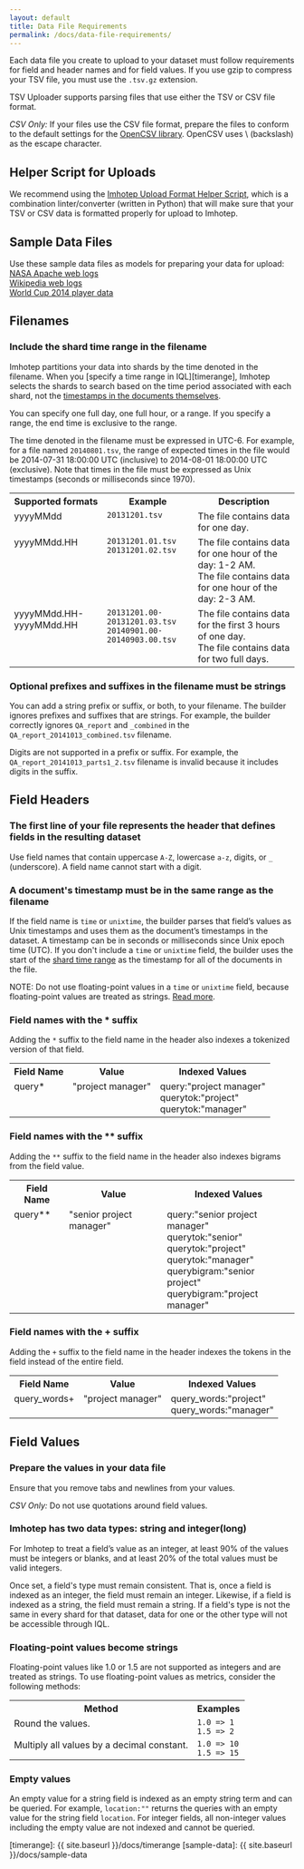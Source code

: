 ```yaml
---
layout: default
title: Data File Requirements
permalink: /docs/data-file-requirements/
---
```


Each data file you create to upload to your dataset must follow requirements for field and header names and for field values. If you use gzip to compress your TSV file, you must use the `.tsv.gz` extension.

TSV Uploader supports parsing files that use either the TSV or CSV file format. 

*CSV Only:* If your files use the CSV file format, prepare the files to conform to the default settings for the [OpenCSV library](http://opencsv.sourceforge.net/apidocs/constant-values.html#au.com.bytecode.opencsv.CSVParser.DEFAULT_STRICT_QUOTES). OpenCSV uses \ (backslash) as the escape character.

## Helper Script for Uploads
We recommend using the [Imhotep Upload Format Helper Script](../imhotep_helper), which is a combination linter/converter (written in Python) that will make sure that your TSV or CSV data is formatted properly for upload to Imhotep.

## Sample Data Files
Use these sample data files as models for preparing your data for upload:<br>
[NASA Apache web logs](../sample-data#nasa-apache-web-logs)<br>
[Wikipedia web logs](../sample-data#wikipedia-web-logs)<br>
[World Cup 2014 player data](../sample-data#world-cup-2014-player-data)

## Filenames


### <strong><a name="shard-timerange"></a>Include the shard time range in the filename</strong> 
Imhotep partitions your data into shards by the time denoted in the filename. When you [specify a time range in IQL][timerange], Imhotep selects the shards to search based on the time period associated with each shard, not the [timestamps in the documents themselves](#time).

You can specify one full day, one full hour, or a range. If you specify a range, the end time is exclusive to the range.

The time denoted in the filename must be expressed in UTC-6. For example, for a file named `20140801.tsv`, the range of expected times in the file would be 2014-07-31 18:00:00 UTC (inclusive) to 2014-08-01 18:00:00 UTC (exclusive). Note that times in the file must be expressed as Unix timestamps (seconds or milliseconds since 1970).
<table>
  <tr>
    <th>Supported formats</th>
    <th>Example</th>
    <th>Description</th>
  </tr>
  <tr>
    <td valign="top">yyyyMMdd</td>
    <td valign="top"><code>20131201.tsv</code></td>
    <td valign="top">The file contains data for one day. </td>
  </tr>
   <tr>
    <td valign="top">yyyyMMdd.HH</td>
    <td valign="top"><code>20131201.01.tsv</code><br><code>20131201.02.tsv</code></td>
    <td valign="top">The file contains data for one hour of the day: 1-2 AM.<br>The file contains data for one hour of the day: 2-3 AM.</td>
  </tr>
  <tr>
    <td valign="top">yyyyMMdd.HH-yyyyMMdd.HH</td>
    <td valign="top"><code>20131201.00-20131201.03.tsv</code><br><code>20140901.00-20140903.00.tsv</code></td>
    <td valign="top">The file contains data for the first 3 hours of one day.<br>The file contains data for two full days.</td>
   </tr>
  </table>
  
### <strong>Optional prefixes and suffixes in the filename must be strings</strong>

You can add a string prefix or suffix, or both, to your filename. The builder ignores prefixes and suffixes that are strings. For example, the builder correctly ignores `QA_report` and `_combined` in the  `QA_report_20141013_combined.tsv` filename.

Digits are not supported in a prefix or suffix. For example, the `QA_report_20141013_parts1_2.tsv` filename is invalid because it includes digits in the suffix.

## Field Headers

### <strong>The first line of your file represents the header that defines fields in the resulting dataset</strong>

Use field names that contain uppercase `A-Z`, lowercase `a-z`, digits, or `_` (underscore). A field name cannot start with a digit.


### <strong><a name="time"></a>A document's timestamp must be in the same range as the filename</strong>

If the field name is `time` or `unixtime`, the builder parses that field’s values as Unix timestamps and uses them as the document’s timestamps in the dataset. A timestamp can be in seconds or milliseconds since Unix epoch time (UTC). If you don't include a `time` or `unixtime` field, the builder uses the start of the [shard time range](#shard-timerange) as the timestamp for all of the documents in the file.

NOTE: Do not use floating-point values in a `time` or `unixtime` field, because floating-point values are treated as strings. [Read more](#floating).

### <strong>Field names with the * suffix</strong>

Adding the `*` suffix to the field name in the header also indexes a tokenized version of that field. 
<table>
  <tr>
    <th>Field Name</th>
    <th>Value</th>
    <th>Indexed Values</th>
  </tr>
  <tr>
    <td valign="top">query*</td>
    <td valign="top">"project manager"</td>
    <td valign="top">query:"project manager"<br>querytok:"project"<br>querytok:"manager"</td>
  </tr>
 
</table>

### <strong>Field names with the ** suffix</strong>

Adding the `**` suffix to the field name in the header also indexes bigrams from the field value. 
<table>
  <tr>
    <th>Field Name</th>
    <th>Value</th>
    <th>Indexed Values</th>
  </tr>
  <tr>
    <td valign="top">query**</td>
    <td valign="top">"senior project manager"</td>
    <td valign="top">query:"senior project manager"<br>querytok:"senior"<br>querytok:"project"<br>querytok:"manager"<br>querybigram:"senior project"<br>querybigram:"project manager"</td>
  </tr> 
</table>

### <strong>Field names with the + suffix</strong>
Adding the `+` suffix to the field name in the header indexes the tokens in the field instead of the entire field. 
<table>
  <tr>
    <th>Field Name</th>
    <th>Value</th>
    <th>Indexed Values</th>
  </tr>
  <tr>
    <td valign="top">query_words+</td>
    <td valign="top">"project manager"</td>
    <td valign="top">query_words:"project"<br>query_words:"manager"</td>
  </tr>
 
</table>


## Field Values

### <strong>Prepare the values in your data file</strong>

Ensure that you remove tabs and newlines from your values.

*CSV Only:* Do not use quotations around field values. 

### <strong>Imhotep has two data types: string and integer(long)</strong>
For Imhotep to treat a field’s value as an integer, at least 90% of the values must be integers or blanks, and at least 20% of the total values must be valid integers.

Once set, a field's type must remain consistent. That is, once a field is indexed as an integer, the field must remain an integer. Likewise, if a field is indexed as a string, the field must remain a string. If a field's type is not the same in every shard for that dataset, data for one or the other type will not be accessible through IQL.

### <strong><a name="floating"></a>Floating-point values become strings</strong>

Floating-point values like 1.0 or 1.5 are not supported as integers and are treated as strings. To use floating-point values as metrics, consider the following methods:
<table>
  <tr>
    <th>Method</th>
    <th>Examples</th>
  </tr>
  <tr>
    <td valign="top">Round the values.</td>
    <td valign="top"><code>1.0 => 1</code><br><code>1.5 => 2</code></td>
   </tr> 
  <tr>
    <td valign="top">Multiply all values by a decimal constant.</td>
    <td valign="top"><code>1.0 => 10</code><br><code>1.5 => 15</code></td>
   </tr> 
</table>

### <strong>Empty values</strong>

An empty value for a string field is indexed as an empty string term and can be queried. For example, `location:""` returns the queries with an empty value for the string field `location`. For integer fields, all non-integer values including the empty value are not indexed and cannot be queried.

[timerange]: {{ site.baseurl }}/docs/timerange
[sample-data]: {{ site.baseurl }}/docs/sample-data
